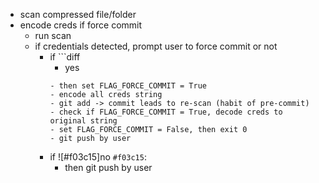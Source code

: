 - scan compressed file/folder
- encode creds if force commit
  - run scan
  - if credentials detected, prompt user to force commit or not
    - if ```diff
      - yes 
      ```:
      - then set FLAG_FORCE_COMMIT = True
      - encode all creds string
      - git add -> commit leads to re-scan (habit of pre-commit)
      - check if FLAG_FORCE_COMMIT = True, decode creds to original string
      - set FLAG_FORCE_COMMIT = False, then exit 0
      - git push by user

    - if ![#f03c15]no `#f03c15`:
      - then git push by user